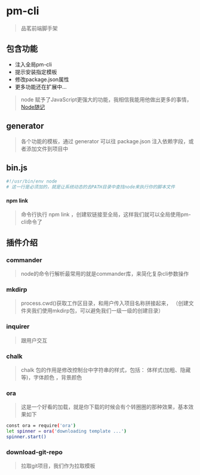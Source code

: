 # pm-cli
>品茗前端脚手架

## 包含功能
- 注入全局pm-cli
- 提示安装指定模板
- 修改package.json属性
- 更多功能还在扩展中...

>node 赋予了JavaScript更强大的功能，我相信我能用他做出更多的事情，[Node随记](https://www.vipbic.com/archives.html?tid=22)

## generator

> 各个功能的模板，通过 generator 可以往 package.json 注入依赖字段，或者添加文件到项目中

## bin.js

```bash
#!/usr/bin/env node 
# 这一行是必须加的，就是让系统动态的去PATH目录中查找node来执行你的脚本文件
```

#### npm link

> 命令行执行 npm link ，创建软链接至全局，这样我们就可以全局使用pm-cli命令了

## 插件介绍

### commander

> node的命令行解析最常用的就是commander库，来简化复杂cli参数操作

### mkdirp

> process.cwd()获取工作区目录，和用户传入项目名称拼接起来， （创建文件夹我们使用mkdirp包，可以避免我们一级一级的创建目录）

### inquirer

> 跟用户交互

### chalk

> chalk 包的作用是修改控制台中字符串的样式，包括： 体样式(加粗、隐藏等)，字体颜色 ，背景颜色

### ora

> 这是一个好看的加载，就是你下载的时候会有个转圈圈的那种效果，基本效果如下

```bash
const ora = require('ora')
let spinner = ora('downloading template ...')
spinner.start()
```

### download-git-repo
>拉取git项目，我们作为拉取模板
